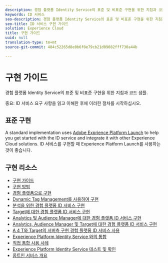 ```yaml
---
description: 경험 플랫폼 Identity Service의 표준 및 비표준 구현을 위한 지침과 코드 샘플.
keywords: ID 서비스
seo-description: 경험 플랫폼 Identity Service의 표준 및 비표준 구현을 위한 지침과 코드 샘플.
seo-title: ID 서비스 구현 가이드
solution: Experience Cloud
title: 구현 가이드
uuid: null
translation-type: tm+mt
source-git-commit: 484c52265d8e0b6f0e79cb21d09082fff730a44b

---
```



# 구현 가이드

경험 플랫폼 Identity Service의 표준 및 비표준 구현을 위한 지침과 코드 샘플.

중요: ID 서비스 요구 사항을 읽고 이해한 후에 이러한 절차를 시작하십시오.

## 표준 구현

A standard implementation uses [Adobe Exprience Platform Launch](https://docs.adobelaunch.com/) to help you get started with the ID service and integrate it with other Experience Cloud solutions. ID 서비스를 구현할 때 Experience Platform Launch를 사용하는 것이 좋습니다.

## 구현 리소스

* [구현 가이드](implementation-guides.md)
* [구현 방법](implementation-methods.md)
* [경험 플랫폼으로 구현](ecid-implement-with-launch.md)
* [Dynamic Tag Management를 사용하여 구현](standard.md)
* [분석을 위한 경험 플랫폼 ID 서비스 구현](setup-analytics.md)
* [Target에 대한 경험 플랫폼 ID 서비스 구현](setup-target.md)
* [Analytics 및 Audience Manager에 대한 경험 플랫폼 ID 서비스 구현](setup-aam-analytics.md)
* [Analytics, Audience Manager 및 Target에 대한 경험 플랫폼 ID 서비스 구현](setup-aam-analytics-target.md)
* [A 4 T와 Target의 서버측 구현 경험 플랫폼 ID 서비스 사용](ecid-a4t-target.md)
* [Experience Platform Identity Service 와의 통합](direct-integration.md)
* [직접 통합 사용 사례](direct-integration-examples.md)
* [Experience Platform Identity Service 테스트 및 확인](test-verify.md)
* [옵트인 서비스 개요](opt-in-service/optin-overview.md)
